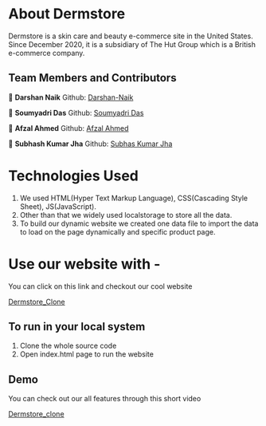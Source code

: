 # About Dermstore
Dermstore is a skin care and beauty e-commerce site in the United States. Since December 2020, it is a subsidiary of The Hut Group which is a British e-commerce company.

## Team Members and Contributors

👤 **Darshan Naik**
Github: [Darshan-Naik](https://github.com/Darshan-Naik)

👤 **Soumyadri Das**
Github: [Soumyadri Das](https://github.com/soumyadri)

👤 **Afzal Ahmed**
Github: [Afzal Ahmed](https://github.com/Afzal95)

👤 **Subhash Kumar Jha**
Github: [Subhas Kumar Jha](https://github.com/subhash238)

# Technologies Used

1. We used HTML(Hyper Text Markup Language), CSS(Cascading Style Sheet), JS(JavaScript).
2. Other than that we widely used localstorage to store all the data.
3. To build our dynamic website we created one data file to import the data to load on the page dynamically and specific product page.

# Use our website with - 

You can click on this link and checkout our cool website

[Dermstore_Clone](https://darshan-naik.github.io/Dermstore_clone/index.html)

## To run in your local system

1. Clone the whole source code
2. Open index.html page to run the website

## Demo

You can check out our all features through this short video

[Dermstore_clone](https://drive.google.com/file/d/17d-s6rXY4CisoGuqMjeGqUvh-pDsi3bO/view?usp=sharing)

